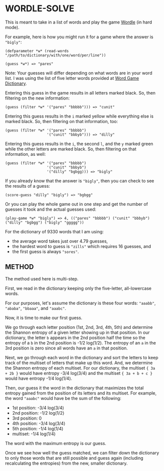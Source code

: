 WORDLE-SOLVE
============

This is meant to take in a list of words and play the game [Wordle][1] (in hard mode).

For example, here is how you might run it for a game where the answer is `"bigly"`:

    (defparameter *w* (read-words "/path/to/dictionary/with/one/word/per/line"))

    (guess *w*) => "pares"

Note: Your guesses will differ depending on what words are in your word list.
I was using the list of five letter words provided at [Word Game Dictionary][2].

Entering this guess in the game results in all letters marked black.
So, then filtering on the new information:

    (guess (filter *w* '("pares" "bbbbb"))) => "cunit"

Entering this guess results in the `i` marked yellow while everything else is marked black.
So, then filtering on that information, too:

    (guess (filter *w* '("pares" "bbbbb")
                       '("cunit" "bbbyb"))) => "dilly"

Entering this guess results in the `i`, the second `l`, and the `y` marked green while the other letters are marked black.
So, then filtering on that information, as well:

    (guess (filter *w* '("pares" "bbbbb")
                       '("cunit" "bbbyb")
                       '("dilly" "bgbgg))) => "bigly"


If you already know that the answer is `"bigly"`, then you can check to see the results of a guess:

    (score-guess "dilly" "bigly") => "bgbgg"

Or you can play the whole game out in one step and get the number of guesses it took and the actual
guesses used:

    (play-game *w* "bigly") => 4, (("pares" "bbbbb") ("cunit" "bbbyb") ("dilly" "bgbgg") ("bigly" "ggggg"))


For the dictionary of 9330 words that I am using:
  * the average word takes just over 4.79 guesses,
  * the hardest word to guess is `"zills"` which requires 16 guesses, and
  * the first guess is always `"sores"`.

 [1]: https://www.powerlanguage.co.uk/wordle/
 [2]: https://www.wordgamedictionary.com/word-lists/

METHOD
------

The method used here is multi-step.

First, we read in the dictionary keeping only the five-letter, all-lowercase words.

For our purposes, let's assume the dictionary is these four words:
`"aaabb"`, `"ababa"`, `"bbaaa"`, and `"aaabc"`.

Now, it is time to make our first guess.

We go through each letter position (1st, 2nd, 3rd, 4th, 5th) and
determine the Shannon entropy of a given letter showing up in that position.
In our dictionary, the letter `b` appears in the 2nd position half the time so the
entropy of a `b` in the 2nd position is -1/2 log(1/2).
The entropy of an `a` in the 3rd position is zero since all words have an `a` in that position.

Next, we go through each word in the dictionary and sort the letters to keep track of the multiset of letters
that make up this word.
And, we determine the Shannon entropy of each multiset.
For our dictionary, the multiset `{ 3a + 2b }` would have entropy -3/4 log(3/4)
and the multiset `{ 3a + b + c }` would have entropy -1/4 log(1/4).

Then, our guess it the word in the dictionary that maximizes the total entropy gained from the position of its
letters and its multiset. For example, the word `"aaabc"` would have be the sum of the following:

  * 1st position: -3/4 log(3/4)
  * 2nd position: -1/2 log(1/2)
  * 3rd position: 0
  * 4th position: -3/4 log(3/4)
  * 5th position: -1/4 log(1/4)
  * multiset: -1/4 log(1/4)

The word with the maximum entropy is our guess.

Once we see how well the guess matched, we can filter down the dictionary to only those
words that are still possible and guess again (including recalculating the entropies)
from the new, smaller dictionary.
